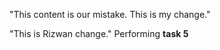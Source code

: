 
"This content is our mistake. This is my change." 

"This is Rizwan change." 
Performing **task 5**

